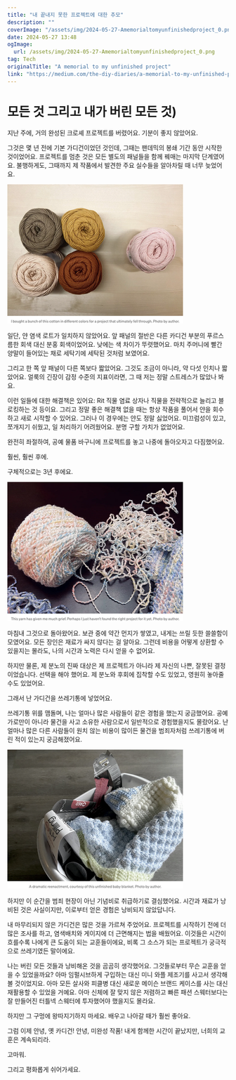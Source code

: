 ```yaml
---
title: "내 끝내지 못한 프로젝트에 대한 추모"
description: ""
coverImage: "/assets/img/2024-05-27-Amemorialtomyunfinishedproject_0.png"
date: 2024-05-27 13:48
ogImage: 
  url: /assets/img/2024-05-27-Amemorialtomyunfinishedproject_0.png
tag: Tech
originalTitle: "A memorial to my unfinished project"
link: "https://medium.com/the-diy-diaries/a-memorial-to-my-unfinished-project-and-everything-else-ive-ever-thrown-away-cdca3e445e64"
---
```



# 모든 것 그리고 내가 버린 모든 것)

지난 주에, 거의 완성된 크로셰 프로젝트를 버렸어요. 기분이 좋지 않았어요.

그것은 몇 년 전에 기본 가디건이었던 것인데, 그때는 팬데믹의 봉쇄 기간 동안 시작한 것이었어요. 프로젝트를 멈춘 것은 모든 별도의 패널들을 함께 꿰매는 마지막 단계였어요. 불행하게도, 그때까지 제 작품에서 발견한 주요 실수들을 알아차릴 때 너무 늦었어요.

<img src="/assets/img/2024-05-27-Amemorialtomyunfinishedproject_0.png" />

<div class="content-ad"></div>

일단, 얀 염색 로트가 일치하지 않았어요. 앞 패널의 절반은 다른 카디건 부분의 푸르스름한 회색 대신 분홍 회색이었어요. 낮에는 색 차이가 뚜렷했어요. 마치 주머니에 빨간 양말이 들어있는 채로 세탁기에 세탁된 것처럼 보였어요. 

그리고 한 쪽 앞 패널이 다른 쪽보다 짧았어요. 그것도 조금이 아니라, 약 다섯 인치나 짧았어요. 얼룩의 긴장이 감정 수준의 지표이라면, 그 때 저는 정말 스트레스가 많았나 봐요.

이런 일들에 대한 해결책은 있어요: Rit 직물 염료 상자나 직물을 전략적으로 늘리고 블로킹하는 것 등이요. 그리고 정말 좋은 해결책 없을 때는 항상 작품을 풀어서 얀을 회수하고 새로 시작할 수 있어요. 그러나 이 경우에는 얀도 정말 싫었어요. 미끄럼성이 있고, 쪼개지기 쉬웠고, 일 처리하기 어려웠어요. 분명 구할 가치가 없었어요.

완전히 좌절하여, 공예 물품 바구니에 프로젝트를 놓고 나중에 돌아오자고 다짐했어요.

<div class="content-ad"></div>

훨씬, 훨씬 후에.

구체적으로는 3년 후에요.

![Image](/assets/img/2024-05-27-Amemorialtomyunfinishedproject_1.png)

마침내 그것으로 돌아왔어요. 보관 중에 약간 먼지가 쌓였고, 내게는 쓰릴 듯한 쓸쓸함이 모였어요. 모든 장인은 재료가 싸지 않다는 걸 알아요. 그런데 비용을 어떻게 상환할 수 있을지는 몰라도, 나의 시간과 노력은 다시 얻을 수 없어요.

<div class="content-ad"></div>

하지만 물론, 제 분노의 진짜 대상은 제 프로젝트가 아니라 제 자신의 나쁜, 잘못된 결정이었습니다. 선택을 해야 했어요. 제 분노와 후회에 집착할 수도 있었고, 영원히 놓아줄 수도 있었어요.

그래서 난 가디건을 쓰레기통에 넣었어요.

쓰레기통 위를 맴돌며, 나는 얼마나 많은 사람들이 같은 경험을 했는지 궁금했어요. 공예가로만이 아니라 물건을 사고 소유한 사람으로서 일반적으로 경험했을지도 몰랐어요. 난 얼마나 많은 다른 사람들이 원치 않는 비용이 많이든 물건을 범죄자처럼 쓰레기통에 버린 적이 있는지 궁금해졌어요. 

![이미지](/assets/img/2024-05-27-Amemorialtomyunfinishedproject_2.png)

<div class="content-ad"></div>

하지만 이 순간을 범죄 현장이 아닌 기념비로 취급하기로 결심했어요. 시간과 재료가 낭비된 것은 사실이지만, 이로부터 얻은 경험은 낭비되지 않았답니다.

내 마무리되지 않은 가디건은 많은 것을 가르쳐 주었어요. 프로젝트를 시작하기 전에 더 많은 조사를 하고, 염색배치와 게이지에 더 근면해지는 법을 배웠어요. 이것들은 시간이 흐를수록 나에게 큰 도움이 되는 교훈들이에요, 비록 그 소스가 되는 프로젝트가 궁극적으로 쓰레기였든 말이에요.

나는 버린 모든 것들과 낭비해온 것을 곰곰히 생각했어요. 그것들로부터 무슨 교훈을 얻을 수 있었을까요? 아마 임펄시브하게 구입하는 대신 미니 와플 제조기를 사고서 생각해볼 것이었지요. 아마 모든 살사와 피클병 대신 새로운 메이슨 브랜드 케이스를 사는 대신 재활용할 수 있었을 거예요. 아마 신체에 잘 맞지 않은 저렴하고 빠른 패션 스웨터보다는 잘 만들어진 터틀넥 스웨터에 투자했어야 했을지도 몰라요.

하지만 그 구멍에 왕따지기하지 마세요. 배우고 나아갈 때가 훨씬 좋아요.

<div class="content-ad"></div>

그럼 이제 안녕, 옛 카디건! 안녕, 미완성 작품! 내게 함께한 시간이 끝났지만, 너희의 교훈은 계속되리라.

고마워.

그리고 평화롭게 쉬어가세요.